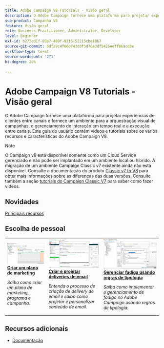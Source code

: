 ```yaml
---
title: Adobe Campaign V8 Tutorials - Visão geral
description: O Adobe Campaign fornece uma plataforma para projetar experiências de clientes entre canais e fornece um ambiente para a orquestração visual de campanhas, o gerenciamento de interação em tempo real e a execução entre canais. Este guia do usuário contém vídeos e tutoriais sobre os vários recursos e características do Adobe Campaign Standard.
sub-product: Campanha V8
feature: Visão geral
role: Business Practitioner, Administrator, Developer
level: Beginner
exl-id: b272ed1f-89e7-489f-9215-52215cbe18b7
source-git-commit: bdf29c4f660743d0f5d76a3df5425eeff86acd8e
workflow-type: tm+mt
source-wordcount: '271'
ht-degree: 20%

---
```


# Adobe Campaign V8 Tutorials - Visão geral

O Adobe Campaign fornece uma plataforma para projetar experiências de clientes entre canais e fornece um ambiente para a orquestração visual de campanhas, o gerenciamento de interação em tempo real e a execução entre canais. Este guia do usuário contém vídeos e tutoriais sobre os vários recursos e características do Adobe Campaign V8.

>[!NOTE]
> O Campaign v8 está disponível somente como um Cloud Service gerenciado e não pode ser implantado em um ambiente local ou híbrido. A migração de um ambiente Campaign Classic v7 existente ainda não está disponível.
>Consulte a documentação do produto [Classic v7 to V8](https://experienceleague.adobe.com/docs/campaign/campaign-v8/start/capability-matrix.html) para obter mais informações sobre as diferenças das duas versões. Consulte também a seção [tutoriais do Campaign Classic V7](https://experienceleague.adobe.com/docs/campaign-classic-learn/tutorials/overview.html?lang=pt-BR) para saber como fazer vídeos.

## Novidades

[Principais recursos](https://experienceleague.adobe.com/docs/campaign/campaign-v8/start/whats-new.html)

## Escolha de pessoal

<table>
<tr>
  <td>
    <a href="./getting-started/create-a-marketing-plan-programs-and-campaigns.md">
      <img alt="Criar um plano de marketing, programa e campanhas (vídeo)" src="./assets/333810.jpg"/>
    </a>
    <div>
      <a href="./getting-started/create-a-marketing-plan-programs-and-campaigns.md">
    <strong>Criar um plano de marketing</strong>
    </a>
    </div>
    <p>
    <em>Saiba como criar um plano de marketing, programa e campanha.</em>
    <p>
  </td>
   <td>
    <a href="./content-creation/create-and-design-email-deliveries.md">
      <img alt="Criar e projetar deliveries de email (vídeo)" src="./assets/333476.jpg" />
    </a>
    <div>
      <a href="./content-creation/create-and-design-email-deliveries.md">
    <strong>Criar e projetar deliveries de email</strong>
    </a>
    </div> 
    <p>
    <em>Entenda o processo de criação de delivery de email e saiba como projetar e personalizar conteúdo de email.
</em>
    <p>
  </td>
  <td>
    <a href="./send-messages/fatigue-management/typology-rules-for-fatigue-management.md">
      <img alt="Gerenciar fadiga usando regras de tipologia (vídeo)" src="./assets/333787.jpg" />
    </a>
    <div>
      <a href="./send-messages/fatigue-management/typology-rules-for-fatigue-management.md">
    <strong>Gerenciar fadiga usando regras de tipologia</strong>
    </a>
    </div>
    <p>
    <em>Saiba como implementar o gerenciamento de fadiga no Adobe Campaign usando regras de tipologia.  </em>
    <p>
  </td>
</tr>
</table>

## Recursos adicionais

* [Documentação](https://experienceleague.adobe.com/docs/campaign-v8.html)
